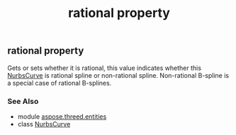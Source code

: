 ﻿---
title: rational property
second_title: Aspose.3D for Python via .NET API References
description: 
type: docs
weight: 200
url: /python-net/aspose.threed.entities/nurbscurve/rational/
is_root: false
---

## rational property


Gets or sets whether it is rational, this value indicates whether this [NurbsCurve](/3d/python-net/aspose.threed.entities/nurbscurve) is rational spline or non-rational spline.
            Non-rational B-spline is a special case of rational B-splines.

### See Also
* module [aspose.threed.entities](../../)
* class [NurbsCurve](/3d/python-net/aspose.threed.entities/nurbscurve)
